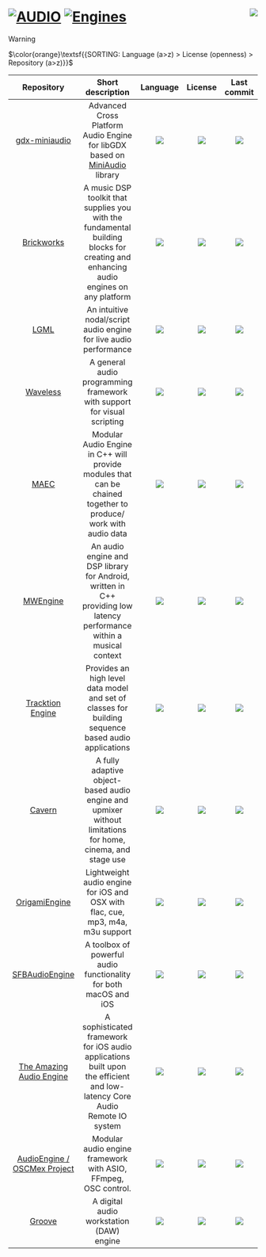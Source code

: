 # [![AUDIO](https://flat.badgen.net/badge/HyMPS/AUDIO/green?scale=1.8)](https://github.com/FORARTfe/HyMPS#- "AUDIO resources") [![Engines](https://flat.badgen.net/badge/HyMPS/Engines/blue?scale=1.8&label=)](https://github.com/FORARTfe/HyMPS#engines "Engines") <a href="https://visitorbadge.io/status?path=https%3A%2F%2Fgithub.com%2FFORARTfe%2FHyMPS%2Fblob%2Fmain%2FAudio%2FEngines.md"><img align="right" src="https://api.visitorbadge.io/api/combined?path=https%3A%2F%2Fgithub.com%2FFORARTfe%2FHyMPS%2Fblob%2Fmain%2FAudio%2FEngines.md&label=D%20%2F%20T&labelColor=%23323232&countColor=%23c2ff00&style=flat-square&labelStyle=none" /></a>

> [!WARNING]
> $\color{orange}\textsf{{SORTING: Language (a>z) > License (openness) > Repository (a>z)}}$

|Repository|Short description|Language|License|Last commit|
|:-:|:-:|:-:|:-:|:-:|
|[gdx-miniaudio](https://github.com/rednblackgames/gdx-miniaudio#readme)|Advanced Cross Platform Audio Engine for libGDX based on [MiniAudio](https://miniaud.io/) library|[![](https://img.shields.io/github/languages/top/rednblackgames/gdx-miniaudio?color=pink&style=flat-square)](https://github.com/rednblackgames/gdx-miniaudio/graphs/contributors)|[![](https://flat.badgen.net/github/license/rednblackgames/gdx-miniaudio?label=)](https://github.com/rednblackgames/gdx-miniaudio/blob/master/LICENSE)|[![](https://img.shields.io/github/last-commit/rednblackgames/gdx-miniaudio?style=flat-square&label=)](https://github.com/rednblackgames/gdx-miniaudio/graphs/code-frequency)|
|[Brickworks](https://github.com/sdangelo/brickworks#readme)|A music DSP toolkit that supplies you with the fundamental building blocks for creating and enhancing audio engines on any platform|[![](https://img.shields.io/github/languages/top/sdangelo/brickworks?color=pink&style=flat-square)](https://github.com/sdangelo/brickworks/graphs/contributors)|[![](https://flat.badgen.net/github/license/sdangelo/brickworks?label=)](https://github.com/sdangelo/brickworks/blob/main/LICENSE)|[![](https://flat.badgen.net/static/status/Archived/624711?label=)](https://github.com/sdangelo/brickworks/graphs/code-frequency)|
|[LGML](https://github.com/OrganicOrchestra/LGML#readme)|An intuitive nodal/script audio engine for live audio performance|[![](https://img.shields.io/github/languages/top/OrganicOrchestra/LGML?color=pink&style=flat-square)](https://github.com/OrganicOrchestra/LGML/graphs/contributors)|[![](https://flat.badgen.net/github/license/OrganicOrchestra/LGML?style=flat-square&label=)](https://github.com/OrganicOrchestra/LGML/blob/master/LICENSE)|[![](https://img.shields.io/github/last-commit/OrganicOrchestra/LGML/master?style=flat-square&label=)](https://github.com/OrganicOrchestra/LGML/graphs/code-frequency)|
|[Waveless](https://github.com/zhangdoa/Waveless#readme)|A general audio programming framework with support for visual scripting|[![](https://img.shields.io/github/languages/top/zhangdoa/Waveless?color=pink&style=flat-square)](https://github.com/zhangdoa/Waveless/graphs/contributors)|[![](https://flat.badgen.net/github/license/zhangdoa/Waveless?label=)](https://github.com/zhangdoa/Waveless/blob/master/LICENSE.md)|[![](https://img.shields.io/github/last-commit/zhangdoa/Waveless/master?style=flat-square&label=)](https://github.com/zhangdoa/Waveless/graphs/code-frequency)|
|[MAEC](https://github.com/OwenCochell/maec#readme)|Modular Audio Engine in C++ will provide modules that can be chained together to produce/ work with audio data|[![](https://img.shields.io/github/languages/top/OwenCochell/maec?color=pink&style=flat-square)](https://github.com/OwenCochell/maec/graphs/contributors)|[![](https://flat.badgen.net/github/license/OwenCochell/maec?label=)](https://github.com/OwenCochell/maec/blob/main/LICENSE)|[![](https://img.shields.io/github/last-commit/OwenCochell/maec?style=flat-square&label=)](https://github.com/OwenCochell/maec/graphs/code-frequency)|
|[MWEngine](https://github.com/igorski/MWEngine#readme)|An audio engine and DSP library for Android, written in C++ providing low latency performance within a musical context|[![](https://img.shields.io/github/languages/top/igorski/MWEngine?color=pink&style=flat-square)](https://github.com/igorski/MWEngine/graphs/contributors)|[![](https://flat.badgen.net/github/license/igorski/MWEngine?label=)](https://github.com/igorski/MWEngine/blob/master/LICENSE)|[![](https://img.shields.io/github/last-commit/igorski/MWEngine?style=flat-square&label=)](https://github.com/igorski/MWEngine/graphs/code-frequency)|
|[Tracktion Engine](https://github.com/Tracktion/tracktion_engine#readme)|Provides an high level data model and set of classes for building sequence based audio applications|[![](https://img.shields.io/github/languages/top/Tracktion/tracktion_engine?color=pink&style=flat-square)](https://github.com/Tracktion/tracktion_engine/graphs/contributors)|[![](https://flat.badgen.net/badge/license/Other/blue?label=)](https://github.com/Tracktion/tracktion_engine/blob/develop/LICENSE.md)|[![](https://img.shields.io/github/last-commit/Tracktion/tracktion_engine?style=flat-square&label=)](https://github.com/Tracktion/tracktion_engine/graphs/code-frequency)|
|[Cavern](https://github.com/VoidXH/Cavern#readme)|A fully adaptive object-based audio engine and upmixer without limitations for home, cinema, and stage use|[![](https://img.shields.io/github/languages/top/VoidXH/Cavern?color=pink&style=flat-square)](https://github.com/VoidXH/Cavern/graphs/contributors)|[![](https://flat.badgen.net/badge/license/Other/blue?label=)](https://github.com/VoidXH/Cavern/blob/master/LICENSE.md)|[![](https://img.shields.io/github/last-commit/VoidXH/Cavern/master?style=flat-square&label=)](https://github.com/VoidXH/Cavern/graphs/code-frequency)|
|[OrigamiEngine](https://github.com/ap4y/OrigamiEngine#readme)|Lightweight audio engine for iOS and OSX with flac, cue, mp3, m4a, m3u support|[![](https://img.shields.io/github/languages/top/ap4y/OrigamiEngine?color=pink&style=flat-square)](https://github.com/ap4y/OrigamiEngine/graphs/contributors)|[![](https://flat.badgen.net/github/license/ap4y/OrigamiEngine?label=)](https://github.com/ap4y/OrigamiEngine/blob/master/LICENSE)|[![](https://flat.badgen.net/static/status/Archived/624711?label=)](https://github.com/ap4y/OrigamiEngine/graphs/code-frequency)|
|[SFBAudioEngine](https://github.com/sbooth/SFBAudioEngine#readme)|A toolbox of powerful audio functionality for both macOS and iOS|[![](https://img.shields.io/github/languages/top/sbooth/SFBAudioEngine?color=pink&style=flat-square)](https://github.com/sbooth/SFBAudioEngine/graphs/contributors)|[![](https://flat.badgen.net/github/license/sbooth/SFBAudioEngine?label=)](https://github.com/sbooth/SFBAudioEngine/blob/main/LICENSE.txt)|[![](https://img.shields.io/github/last-commit/sbooth/SFBAudioEngine?style=flat-square&label=)](https://github.com/sbooth/SFBAudioEngine/graphs/code-frequency)|
|[The Amazing Audio Engine](https://github.com/TheAmazingAudioEngine/TheAmazingAudioEngine2#readme)|A sophisticated framework for iOS audio applications built upon the efficient and low-latency Core Audio Remote IO system|[![](https://img.shields.io/github/languages/top/TheAmazingAudioEngine/TheAmazingAudioEngine2?color=pink&style=flat-square)](https://github.com/TheAmazingAudioEngine/TheAmazingAudioEngine2/graphs/contributors)|[![](https://flat.badgen.net/badge/license/Other/blue?label=)](https://github.com/TheAmazingAudioEngine/TheAmazingAudioEngine2/blob/master/License.txt)|[![](https://img.shields.io/github/last-commit/TheAmazingAudioEngine/TheAmazingAudioEngine2?style=flat-square&label=)](https://github.com/TheAmazingAudioEngine/TheAmazingAudioEngine2/graphs/code-frequency)|
|[AudioEngine / OSCMex Project](https://github.com/david-t-martel/oscmex#readme)|Modular audio engine framework with ASIO, FFmpeg, OSC control.|[![](https://img.shields.io/github/languages/top/david-t-martel/oscmex?color=pink&style=flat-square)](https://github.com/david-t-martel/oscmex/graphs/contributors)|[![](https://flat.badgen.net/github/license/david-t-martel/oscmex?label=)](https://github.com/david-t-martel/oscmex/issues/2)|[![](https://img.shields.io/github/last-commit/david-t-martel/oscmex?style=flat-square&label=)](https://github.com/david-t-martel/oscmex/graphs/code-frequency)|
|[Groove](https://github.com/sowbug/groove#readme)|A digital audio workstation (DAW) engine|[![](https://img.shields.io/github/languages/top/sowbug/groove?color=pink&style=flat-square)](https://github.com/sowbug/groove/graphs/contributors)|[![](https://flat.badgen.net/badge/license/Other/blue?label=)](https://github.com/sowbug/groove/blob/main/LICENSE.md)|[![](https://img.shields.io/github/last-commit/sowbug/groove/main?style=flat-square&label=)](https://github.com/sowbug/groove/graphs/code-frequency)|

